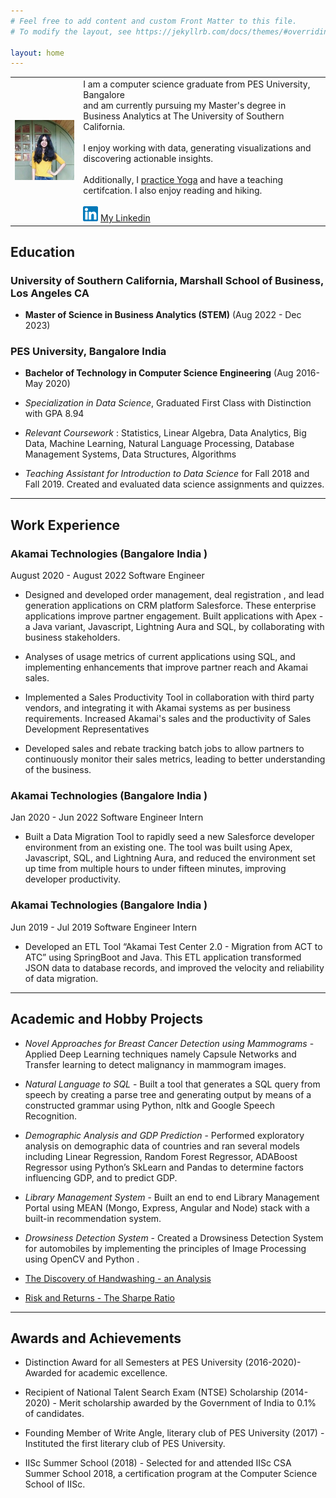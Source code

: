 ```yaml
---
# Feel free to add content and custom Front Matter to this file.
# To modify the layout, see https://jekyllrb.com/docs/themes/#overriding-theme-defaults

layout: home
---
```


| | |
|----|----|
| ![Taruni](./assets/images/Taruni_GH_Profile.jpg) | I am a computer science graduate from PES University, Bangalore <br> and am currently pursuing my Master's degree in <br> Business Analytics at The University of Southern California. <br><br>  I enjoy working with data, generating visualizations and discovering actionable insights. <br><br> Additionally, I [practice Yoga](https://www.instagram.com/taruniyoga/?hl=en) and have a teaching certifcation. I also enjoy  reading and hiking. <br><br> ![Connect](./assets/images/linkedin-logo.png) [My Linkedin](https://www.linkedin.com/in/tarunisunder/)  
 
## Education

### University of Southern California, Marshall School of Business, Los Angeles CA  
* **Master of Science in Business Analytics (STEM)** (Aug 2022 - Dec 2023)


### PES University, Bangalore India 
* **Bachelor of Technology in Computer Science Engineering** (Aug 2016- May 2020)

* _Specialization in Data Science_, Graduated First Class with Distinction with GPA 8.94

* _Relevant Coursework_ : Statistics, Linear Algebra, Data Analytics, Big Data, Machine Learning, Natural Language Processing, Database Management Systems, Data Structures, Algorithms

* _Teaching Assistant for Introduction to Data Science_ for Fall 2018 and Fall 2019. Created and evaluated data science assignments and quizzes.

---
## Work Experience


### Akamai Technologies (Bangalore India ) 
August 2020 - August 2022
Software Engineer 

* Designed and developed order management, deal registration , and lead generation applications on CRM platform Salesforce. These enterprise applications improve partner engagement. Built applications with Apex - a Java variant, Javascript, Lightning Aura and SQL, by collaborating with business stakeholders.

* Analyses of usage metrics of current applications using SQL, and implementing enhancements that improve partner reach and Akamai sales.

* Implemented a Sales Productivity Tool in collaboration with third party vendors, and integrating it with Akamai systems as per business requirements. Increased Akamai's sales and the productivity of Sales Development Representatives

* Developed sales and rebate tracking batch jobs to allow partners to continuously monitor their sales metrics, leading to better understanding of the business.

### Akamai Technologies (Bangalore India )

Jan 2020 - Jun 2022
Software Engineer Intern

* Built a Data Migration Tool to rapidly seed a new Salesforce developer environment from an existing one. The tool was built using Apex, Javascript, SQL, and Lightning Aura, and reduced the environment set up time from multiple hours to under fifteen minutes, improving developer productivity.

### Akamai Technologies (Bangalore India )

Jun 2019 - Jul 2019
Software Engineer Intern

* Developed an ETL Tool “Akamai Test Center 2.0 - Migration from ACT to ATC” using SpringBoot and Java. This ETL application transformed JSON data to database records, and improved the velocity and reliability of data migration.

---
## Academic and Hobby Projects

* _Novel Approaches for Breast Cancer Detection using Mammograms_ - Applied Deep Learning techniques namely Capsule Networks and Transfer learning to detect malignancy in mammogram images. <br>

* _Natural Language to SQL_ - Built a tool that generates a SQL query from speech by creating a parse tree and generating output by means of a constructed grammar using Python, nltk and Google Speech Recognition. <br>

* _Demographic Analysis and GDP Prediction_ - Performed exploratory analysis on demographic data of countries and ran several models including Linear Regression, Random Forest Regressor, ADABoost Regressor using Python’s SkLearn and Pandas to determine factors influencing GDP, and to predict GDP. <br>

* _Library Management System_ - Built an end to end Library Management Portal using MEAN (Mongo, Express, Angular and Node) stack with a built-in recommendation system. <br>

* _Drowsiness Detection System_ - Created a Drowsiness Detection System for automobiles by implementing the principles of Image Processing using OpenCV and Python .

 
<!-- - My [Github Repo](https://github.com/tarunisunder/projects) -->

- [The Discovery of Handwashing - an Analysis ](https://app.datacamp.com/workspace/w/652e49dd-2fd1-4d43-a556-423241908421)

- [Risk and Returns - The Sharpe Ratio](https://app.datacamp.com/workspace/w/48b67176-b45f-4770-882a-fb7c7f73bc33)

---
## Awards and Achievements

* Distinction Award for all Semesters at PES University (2016-2020)- Awarded for academic excellence. 

* Recipient of National Talent Search Exam (NTSE) Scholarship (2014-2020) - Merit scholarship awarded by the Government of India to 0.1% of candidates. 

* Founding Member of Write Angle, literary club of PES University (2017) - Instituted the first literary club of PES University.

* IISc Summer School (2018) - Selected for and attended IISc CSA Summer School 2018, a certification program at the Computer Science School of IISc.